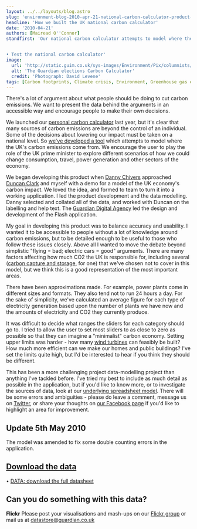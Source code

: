 ```yaml
---
layout: ../../layouts/blog.astro
slug: 'environment-blog-2010-apr-21-national-carbon-calculator-product-development'
headline: 'How we built the UK national carbon calculator'
date: '2010-04-21'
authors: [Mairead O''Connor]
standfirst: 'Our national carbon calculator attempts to model where the UK''s carbon emissions come from. Find out more about how we developed this product and explore the data behind it


• Test the national carbon calculator'
image:
  url: 'http://static.guim.co.uk/sys-images/Environment/Pix/columnists/2010/4/20/1271756879259/The-Guardian-elections-Ca-002.jpg'
  alt: 'The Guardian elections Carbon Calculator'
  credit: 'Photograph: David Levene'
tags: [Carbon footprints, Climate crisis, Environment, Greenhouse gas emissions]
---
```


There's a lot of argument about what people should be doing to cut carbon emissions. We want to present the data behind the arguments in an accessible way and encourage people to make their own decisions.

We launched our [personal carbon calculator](http://www.guardian.co.uk/environment/interactive/2009/oct/20/guardian-quick-carbon-calculator) last year, but it's clear that many sources of carbon emissions are beyond the control of an individual. Some of the decisions about lowering our impact must be taken on a national level. So [we've developed a tool](http://www.guardian.co.uk/environment/interactive/2010/apr/21/national-carbon-calculator) which attempts to model where the UK's carbon emissions come from. We encourage the user to play the role of the UK prime minister to explore different scenarios of how we could change consumption, travel, power generation and other sectors of the economy.

We began developing this product when [Danny Chivers](http://dannychivers.blogspot.com) approached [Duncan Clark](http://www.guardian.co.uk/profile/duncanclark) and myself with a demo for a model of the UK economy's carbon impact. We loved the idea, and formed to team to turn it into a working application. I led the product development and the data modelling. Danny selected and collated all of the data, and worked with Duncan on the labelling and help text. The [Guardian Digital Agency](http://guardianprofessional.co.uk/Whatwedo/Digitalpublishing/) led the design and development of the Flash application.

My goal in developing this product was to balance accuracy and usability. I wanted it to be accessible to people without a lot of knowledge around carbon emissions, but to be detailed enough to be useful to those who follow these issues closely. Above all I wanted to move the debate beyond simplistic "flying = bad; electric cars = good" arguments. There are many factors affecting how much CO2 the UK is responsible for, including several ([carbon capture and storage](http://www.guardian.co.uk/environment/carbon-capture-and-storage), for one) that we've chosen not to cover in this model, but we think this is a good representation of the most important areas.

There have been approximations made. For example, power plants come in different sizes and formats. They also tend not to run 24 hours a day. For the sake of simplicity, we've calculated an average figure for each type of electricity generation based upon the number of plants we have now and the amounts of electricity and CO2 they currently produce.

It was difficult to decide what ranges the sliders for each category should go to. I tried to allow the user to set most sliders to as close to zero as possible so that they can imagine a "minimalist" carbon economy. Setting upper limits was harder - how many [wind turbines](http://www.guardian.co.uk/environment/windpower) can feasibly be built? How much more efficient can we make our homes and public buildings? I've set the limits quite high, but I'd be interested to hear if you think they should be different.

This has been a more challenging project data-modelling project than anything I've tackled before. I've tried my best to include as much detail as possible in the application, but if you'd like to know more, or to investigate the sources of data, look at our [underlying spreadsheet model](http://spreadsheets.google.com/ccc?key=0AonYZs4MzlZbdEQxMjc3M1VtYkVWYk5aZ3ZJbkhxSHc&hl=en). There will be some errors and ambiguities - please do leave a comment, message us on [Twitter](http://twitter.com/guardianeco), or share your thoughts on [our Facebook page](http://www.facebook.com/environmentguardian) if you'd like to highlight an area for improvement.

Update 5th May 2010
-------------------

The model was amended to fix some double counting errors in the application.

[Download the data](https://www.theguardian.com/uk)
---------------------------------------------------

  
• [DATA: download the full datasheet](http://spreadsheets.google.com/ccc?key=0AonYZs4MzlZbdEQxMjc3M1VtYkVWYk5aZ3ZJbkhxSHc&hl=en)

Can you do something with this data?
------------------------------------

**Flickr** Please post your visualisations and mash-ups on our [Flickr group](http://www.flickr.com/groups/1115946@N24/) or mail us at [datastore@guardian.co.uk](mailto:datastore@guardian.co.uk)
